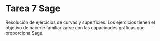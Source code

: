 # Tarea 7 Sage

Resolución de ejercicios de curvas y superficies. Los ejercicios tienen el objetivo de hacerle familiarizarse con las capacidades gráficas que proporciona Sage.

